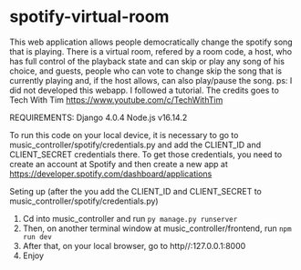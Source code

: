 # spotify-virtual-room
This web application allows people democratically change the spotify song that is playing. There is a virtual room, refered by a room code, a host, who has full control of the playback state and can skip or play any song of his choice, and guests, people who can vote to change skip the song that is currently playing and, if the host allows, can also play/pause the song.  ps: I did not developed this webapp. I followed a tutorial. The credits goes to Tech With Tim https://www.youtube.com/c/TechWithTim

REQUIREMENTS:
  Django 4.0.4
  Node.js v16.14.2
  
To run this code on your local device, it is necessary to go to music_controller/spotify/credentials.py and add the CLIENT_ID and CLIENT_SECRET credentials there. To get those credentials, you need to create an account at Spotify and then create a new app at https://developer.spotify.com/dashboard/applications


Seting up (after the you add the CLIENT_ID and CLIENT_SECRET to music_controller/spotify/credentials.py)
  1. Cd into music_controller and run `py manage.py runserver`
  2. Then, on another terminal window at music_controller/frontend, run `npm run dev`
  3. After that, on your local browser, go to http//:127.0.0.1:8000
  4. Enjoy
